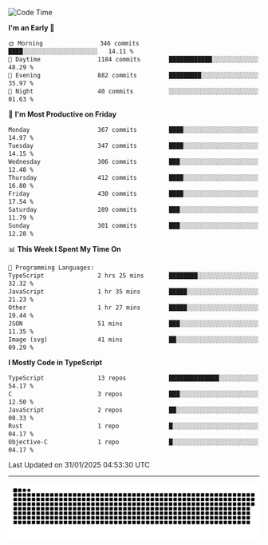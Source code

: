 <!--
<picture>
  <source
    srcset="https://github-readme-stats.vercel.app/api?username=kevinxft&show_icons=true&theme=dark"
    media="(prefers-color-scheme: dark)"
  />
  <source
    srcset="https://github-readme-stats.vercel.app/api?username=kevinxft&show_icons=true"
    media="(prefers-color-scheme: light), (prefers-color-scheme: no-preference)"
  />
  <img src="https://github-readme-stats.vercel.app/api?username=kevinxft&show_icons=true" />
</picture>
-->

<!--START_SECTION:waka-->
![Code Time](http://img.shields.io/badge/Code%20Time-3%2C058%20hrs%2025%20mins-blue)

**I'm an Early 🐤** 

```text
🌞 Morning                346 commits         ████░░░░░░░░░░░░░░░░░░░░░   14.11 % 
🌆 Daytime                1184 commits        ████████████░░░░░░░░░░░░░   48.29 % 
🌃 Evening                882 commits         █████████░░░░░░░░░░░░░░░░   35.97 % 
🌙 Night                  40 commits          ░░░░░░░░░░░░░░░░░░░░░░░░░   01.63 % 
```
📅 **I'm Most Productive on Friday** 

```text
Monday                   367 commits         ████░░░░░░░░░░░░░░░░░░░░░   14.97 % 
Tuesday                  347 commits         ████░░░░░░░░░░░░░░░░░░░░░   14.15 % 
Wednesday                306 commits         ███░░░░░░░░░░░░░░░░░░░░░░   12.48 % 
Thursday                 412 commits         ████░░░░░░░░░░░░░░░░░░░░░   16.80 % 
Friday                   430 commits         ████░░░░░░░░░░░░░░░░░░░░░   17.54 % 
Saturday                 289 commits         ███░░░░░░░░░░░░░░░░░░░░░░   11.79 % 
Sunday                   301 commits         ███░░░░░░░░░░░░░░░░░░░░░░   12.28 % 
```


📊 **This Week I Spent My Time On** 

```text
💬 Programming Languages: 
TypeScript               2 hrs 25 mins       ████████░░░░░░░░░░░░░░░░░   32.32 % 
JavaScript               1 hr 35 mins        █████░░░░░░░░░░░░░░░░░░░░   21.23 % 
Other                    1 hr 27 mins        █████░░░░░░░░░░░░░░░░░░░░   19.44 % 
JSON                     51 mins             ███░░░░░░░░░░░░░░░░░░░░░░   11.35 % 
Image (svg)              41 mins             ██░░░░░░░░░░░░░░░░░░░░░░░   09.29 % 
```

**I Mostly Code in TypeScript** 

```text
TypeScript               13 repos            ██████████████░░░░░░░░░░░   54.17 % 
C                        3 repos             ███░░░░░░░░░░░░░░░░░░░░░░   12.50 % 
JavaScript               2 repos             ██░░░░░░░░░░░░░░░░░░░░░░░   08.33 % 
Rust                     1 repo              █░░░░░░░░░░░░░░░░░░░░░░░░   04.17 % 
Objective-C              1 repo              █░░░░░░░░░░░░░░░░░░░░░░░░   04.17 % 
```




 Last Updated on 31/01/2025 04:53:30 UTC
<!--END_SECTION:waka-->

---

<picture>
  <source media="(prefers-color-scheme: dark)" srcset="https://raw.githubusercontent.com/kevinxft/kevinxft/output/github-contribution-grid-snake-dark.svg">
  <source media="(prefers-color-scheme: light)" srcset="https://raw.githubusercontent.com/kevinxft/kevinxft/output/github-contribution-grid-snake.svg">
  <img alt="github contribution grid snake animation" src="https://raw.githubusercontent.com/kevinxft/kevinxft/output/github-contribution-grid-snake.svg">
</picture>